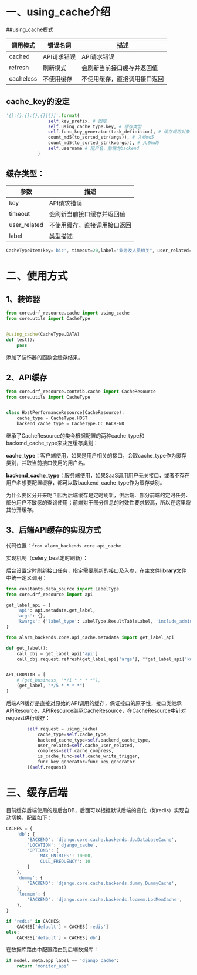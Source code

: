 # 一、using_cache介绍

##using_cache模式

| 调用模式  | 错误名词    | 描述                         |
| --------- | ----------- | ---------------------------- |
| cached    | API请求错误 | API请求错误                  |
| refresh   | 刷新模式    | 会刷新当前接口缓存并返回值   |
| cacheless | 不使用缓存  | 不使用缓存，直接调用接口返回 |

## cache_key的设定

```python
'{}:{}:{}:{},{}[{}]'.format(
                self.key_prefix, # 固定
                self.using_cache_type.key, # 缓存类型
                self.func_key_generator(task_definition), # 缓存调用对象
                count_md5(to_sorted_str(args)), # 入参md5
                count_md5(to_sorted_str(kwargs)), # 入参md5
                self.username # 用户名，后端为backend
            )
```

## 缓存类型：

| 参数                | 描述                         |
| -------------------|--------------------------- |
| key                | API请求错误                  |
| timeout            | 会刷新当前接口缓存并返回值   |
| user_related       | 不使用缓存，直接调用接口返回 |
| label              | 类型描述                     |

```python
CacheTypeItem(key='biz', timeout=20,label="业务及人员相关", user_related=True)
```



# 二、使用方式

## 1、装饰器

```python
from core.drf_resource.cache import using_cache
from core.utils import CacheType


@using_cache(CacheType.DATA)
def test():
    pass
```

添加了装饰器的函数会缓存结果。

## 2、API缓存

```python
from core.drf_resource.contrib.cache import CacheResource
from core.utils import CacheType


class HostPerformanceResource(CacheResource):
    cache_type = CacheType.HOST
    backend_cache_type = CacheType.CC_BACKEND
```

继承了CacheResource的类会根据配置的两种cache_type和backend_cache_type来决定缓存类别：

**cache_type**：客户端使用，如果是用户相关的接口，会取cache_type作为缓存类别，并取当前接口使用的用户名。

**backend_cache_type**：服务端使用，如果SaaS调用用户无关接口，或者不存在用户名想要配置缓存，都可以取backend_cache_type作为缓存类别。

为什么要区分开来呢？因为后端缓存是定时刷新，供后端、部分前端的定时任务、部分用户不敏感的查询使用；前端对于部分信息的时效性要求较高，所以在这里将其分开缓存。

## 3、后端API缓存的实现方式

代码位置：```from alarm_backends.core.api_cache```

实现机制（celery_beat定时刷新）：

后台设置定时刷新接口任务，指定需要刷新的接口及入参，在主文件**library**文件中统一定义调用：

```python
from constants.data_source import LabelType
from core.drf_resource import api

get_label_api = {
    'api': api.metadata.get_label,
    'args': {},
    'kwargs': {'label_type': LabelType.ResultTableLabel, 'include_admin_only': True}
}

```

```python
from alarm_backends.core.api_cache.metadata import get_label_api

def get_label():
    call_obj = get_label_api['api']
    call_obj.request.refresh(get_label_api['args'], **get_label_api['kwargs'])


API_CRONTAB = [
    # (get_business, "*/1 * * * *"),
    (get_label, "*/5 * * * *")
]
```

后端API缓存是直接对原始的API调用的缓存，保证接口的原子性，接口类继承APIResource，APIResource继承CacheResource，在CacheResource中针对request进行缓存：

```python
        self.request = using_cache(
            cache_type=self.cache_type,
            backend_cache_type=self.backend_cache_type,
            user_related=self.cache_user_related,
            compress=self.cache_compress,
            is_cache_func=self.cache_write_trigger,
            func_key_generator=func_key_generator
        )(self.request)
```

# 三、缓存后端

目前缓存后端使用的是后台DB，后面可以根据默认后端的变化（如redis）实现自动切换，配置如下：

```python
CACHES = {
    'db': {
        'BACKEND': 'django.core.cache.backends.db.DatabaseCache',
        'LOCATION': 'django_cache',
        'OPTIONS': {
            'MAX_ENTRIES': 10000,
            'CULL_FREQUENCY': 10
        }
    },
    'dummy': {
        'BACKEND': 'django.core.cache.backends.dummy.DummyCache',
    },
    'locmem': {
        'BACKEND': 'django.core.cache.backends.locmem.LocMemCache',
    },
}

if 'redis' in CACHES:
    CACHES['default'] = CACHES['redis']
else:
    CACHES['default'] = CACHES['db']
```

在数据库路由中配置路由到后端数据库：

```python
if model._meta.app_label == 'django_cache':
    return 'monitor_api'
```

